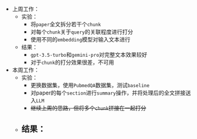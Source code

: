 - 上周工作：
	- 实验：
		- 将`paper`全文拆分若干个`chunk`
		- 对每个`chunk`关于`query`的关联程度进行打分
		- 使用不同的`embedding`模型对输入文本进行
	- 结果：
		- `gpt-3.5-turbo`和`gemini-pro`对完整文本效果较好
		- 对于`chunk`的打分效果很差，不可用
- 本周工作：
	- 实验：
		- 更换数据集，使用`PubmedQA`数据集，测试`baseline`
		- 对paper的每个`section`进行`summary`操作，并将处理后的全文拼接送入`LLM`
		- ~~继续上周的思路，但将多个`chunk`拼接在一起打分~~
	- 结果：
		- 